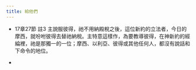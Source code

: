 ```yaml
---
title: 給他們
---
```


- 17章27節 註3
主說服彼得，祂不用納殿稅之後，這位新約的立法者，今日的摩西，就吩咐彼得去替祂納稅。主特意這樣作，為要教導彼得，在神新約的經綸裡，祂是那獨一的一位；摩西、以利亞、彼得或其他任何人，都沒有說話和下命令的地位。

- 
